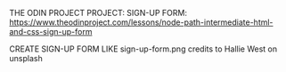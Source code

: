 THE ODIN PROJECT
PROJECT: SIGN-UP FORM:
https://www.theodinproject.com/lessons/node-path-intermediate-html-and-css-sign-up-form

CREATE SIGN-UP FORM LIKE sign-up-form.png
credits to Hallie West on unsplash
